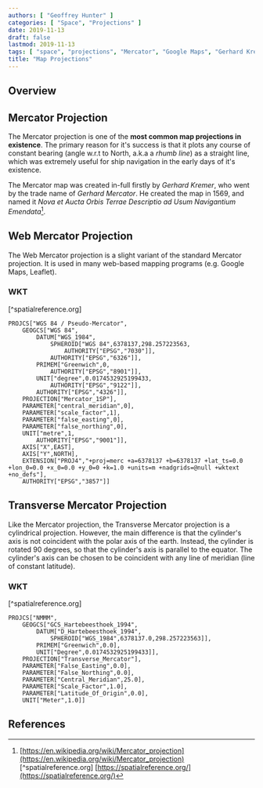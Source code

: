 ```yaml
---
authors: [ "Geoffrey Hunter" ]
categories: [ "Space", "Projections" ]
date: 2019-11-13
draft: false
lastmod: 2019-11-13
tags: [ "space", "projections", "Mercator", "Google Maps", "Gerhard Kremer", "Gerhard Mercator", "WKT" ]
title: "Map Projections"
---
```


## Overview

## Mercator Projection

The Mercator projection is one of the **most common map projections in existence**. The primary reason for it's success is that it plots any course of constant bearing (angle w.r.t to North, a.k.a a _rhumb line_) as a straight line, which was extremely useful for ship navigation in the early days of it's existence.

The Mercator map was created in-full firstly by _Gerhard Kremer_, who went by the trade name of _Gerhard Mercator_. He created the map in 1569, and named it _Nova et Aucta Orbis Terrae Descriptio ad Usum Navigantium Emendata_[^wikipedia].

## Web Mercator Projection

The Web Mercator projection is a slight variant of the standard Mercator projection. It is used in many web-based mapping programs (e.g. Google Maps, Leaflet).

### WKT

[^spatialreference.org]

```text
PROJCS["WGS 84 / Pseudo-Mercator",
    GEOGCS["WGS 84",
        DATUM["WGS_1984",
            SPHEROID["WGS 84",6378137,298.257223563,
                AUTHORITY["EPSG","7030"]],
            AUTHORITY["EPSG","6326"]],
        PRIMEM["Greenwich",0,
            AUTHORITY["EPSG","8901"]],
        UNIT["degree",0.0174532925199433,
            AUTHORITY["EPSG","9122"]],
        AUTHORITY["EPSG","4326"]],
    PROJECTION["Mercator_1SP"],
    PARAMETER["central_meridian",0],
    PARAMETER["scale_factor",1],
    PARAMETER["false_easting",0],
    PARAMETER["false_northing",0],
    UNIT["metre",1,
        AUTHORITY["EPSG","9001"]],
    AXIS["X",EAST],
    AXIS["Y",NORTH],
    EXTENSION["PROJ4","+proj=merc +a=6378137 +b=6378137 +lat_ts=0.0 +lon_0=0.0 +x_0=0.0 +y_0=0 +k=1.0 +units=m +nadgrids=@null +wktext  +no_defs"],
    AUTHORITY["EPSG","3857"]]
```

## Transverse Mercator Projection

Like the Mercator projection, the Transverse Mercator projection is a cylindrical projection. However, the main difference is that the cylinder's axis is not coincident with the polar axis of the earth. Instead, the cylinder is rotated 90 degrees, so that the cylinder's axis is parallel to the equator. The cylinder's axis can be chosen to be coincident with any line of meridian (line of constant latitude).

### WKT

[^spatialreference.org]

```text
PROJCS["NMMM",
    GEOGCS["GCS_Hartebeesthoek_1994",
        DATUM["D_Hartebeesthoek_1994",
            SPHEROID["WGS_1984",6378137.0,298.257223563]],
        PRIMEM["Greenwich",0.0],
        UNIT["Degree",0.0174532925199433]],
    PROJECTION["Transverse_Mercator"],
    PARAMETER["False_Easting",0.0],
    PARAMETER["False_Northing",0.0],
    PARAMETER["Central_Meridian",25.0],
    PARAMETER["Scale_Factor",1.0],
    PARAMETER["Latitude_Of_Origin",0.0],
    UNIT["Meter",1.0]]
```

## References

[^wikipedia]: [https://en.wikipedia.org/wiki/Mercator_projection](https://en.wikipedia.org/wiki/Mercator_projection)
[^spatialreference.org] [https://spatialreference.org/](https://spatialreference.org/)